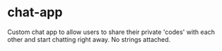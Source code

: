 # chat-app
Custom chat app to allow users to share their private 'codes' with each other and start chatting right away. No strings attached.
